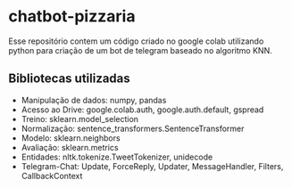 # chatbot-pizzaria
Esse repositório contem um código criado no google colab utilizando python para criação de um bot de telegram baseado no algoritmo KNN.

## Bibliotecas utilizadas
* Manipulação de dados: numpy, pandas
* Acesso ao Drive: google.colab.auth, google.auth.default, gspread
* Treino: sklearn.model_selection
* Normalização: sentence_transformers.SentenceTransformer
* Modelo: sklearn.neighbors
* Avaliação: sklearn.metrics
* Entidades: nltk.tokenize.TweetTokenizer, unidecode
* Telegram-Chat: Update, ForceReply, Updater, MessageHandler, Filters, CallbackContext
